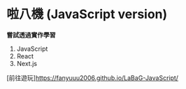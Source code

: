 # 啦八機 (JavaScript version)

**嘗試透過實作學習**

1. JavaScript
2. React
3. Next.js

[前往遊玩]https://fanyuuu2006.github.io/LaBaG-JavaScript/
